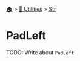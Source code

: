 <!--startTocHeader-->
[🏠](../../README.md) > [🔧 Utilities](../README.md) > [Str](README.md)
# PadLeft
<!--endTocHeader-->
TODO: Write about `PadLeft`
<!--startTocSubTopic-->
<!--endTocSubTopic-->